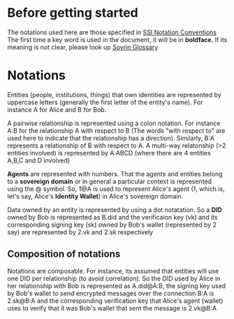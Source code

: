 # Before getting started

The notations used here are those specified in [SSI Notation Conventions](https://docs.google.com/document/d/14Qy9FaHbq8zti4lprOcgmi_ArRgnWtlADVT8tipSTxk)
The first time a key word is used in the document, it will be in __boldface__. If its meaning is not clear, please look up [Sovrin Glossary](https://docs.google.com/document/d/1giOzpTFXypJ6bAUp_6g93kYOEiNa5eWI1KeIg6wb598)

# Notations

Entities (people, institutions, things) that own identities are represented by uppercase letters 
(generally the first letter of the entity's name). For instance A for Alice and B for Bob.

A pairwise relationship is represented using a colon notation. For instance A:B for the relationship A with respect to B (The words "with respect to" 
are used here to indicate that the relationship has a direction). Similarly, B:A represents a relationship of B with respect to A. 
A multi-way relatonship (>2 entities involved) is represented by A:ABCD (where there are 4 entities A,B,C and D involved)

__Agents__ are represented with numbers. That the agents and entities belong to a __sovereign domain__ or in general a 
particular context is represented using the @ symbol. So, 1@A is used to represent Alice's agent (1, which is, let's say, Alice's 
__Identity Wallet__) in Alice's sovereign domain.

Data owned by an entity is represented by using a dot notatation. So a __DID__ owned by Bob is represented as B.did and the verificaion key (vk) and its corresponding signing key (sk) owned by Bob's wallet (represented by 2 say) are represented by 2.vk and 2.sk respectively

## Composition of notations
Notations are composable. For instance, its assumed that entities will use one DID per relationship (to avoid correlation). So the DID used by Alice in her relationship with Bob is represented as A.did@A:B, the signing key used by Bob's wallet to send encrypted messages over the connection B:A is 2.sk@B:A and the corresponding verification key that Alice's agent (wallet) uses to verify 
that it was Bob's wallet that sent the message is 2.vk@B:A 
